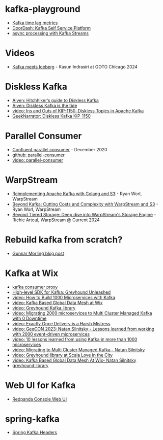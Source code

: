 # kafka-playground

- [Kafka time lag metrics](https://www.warpstream.com/blog/the-kafka-metric-youre-not-using-stop-counting-messages-start-measuring-time)
- [DoorDash: Kafka Self Service Platform](https://doordash.engineering/2024/08/13/doordash-engineers-with-kafka-self-serve/)
- [async processing with Kafka Streams](https://www.responsive.dev/blog/async-processing-for-kafka-streams)

# Videos
- [Kafka meets Iceberg](https://www.youtube.com/watch?v=bzVjBu5nhyM) - Kasun Indrasiri  at GOTO Chicago 2024

# Diskless Kafka
- [Aiven: Hitchhiker’s guide to Diskless Kafka](https://aiven.io/blog/guide-diskless-apache-kafka-kip-1150)
- [Aiven: Diskless Kafka is the tide](https://aiven.io/blog/diskless-kafka-is-the-tide-and-its-rising)
- [video: Ins and Outs of KIP-1150: Diskless Topics in Apache Kafka](https://www.youtube.com/watch?v=hrMvOFoQ3X4)
- [GeekNarrator: Diskless Kafka KIP-1150](https://www.geeknarrator.com/blog/diskless-kafka-kip-1150)

# Parallel Consumer
- [Confluent parallel consumer](https://www.confluent.io/blog/introducing-confluent-parallel-message-processing-client/) - December 2020
- [github: parallel-consumer](https://github.com/confluentinc/parallel-consumer)
- [video: parallel-consumer](https://www.youtube.com/watch?v=mVYe_r0SBV8)

# WarpStream
- [Reimplementing Apache Kafka with Golang and S3](https://www.youtube.com/watch?v=xgzmxe6cj6A) - Ryan Worl, WarpStream
- [Beyond Kafka: Cutting Costs and Complexity with WarpStream and S3](https://www.youtube.com/watch?v=wgwUE2izH38) - Ryan Worl, WarpStream
- [Beyond Tiered Storage: Deep dive into WarpStream's Storage Engine](https://www.youtube.com/watch?v=74ZuGhNP3w8) - Richie Artoul, WarpStream @ Current 2024

# Rebuild kafka from scratch?
- [Gunnar Morling blog post](https://www.morling.dev/blog/what-if-we-could-rebuild-kafka-from-scratch/)
  
# Kafka at Wix
- [kafka consumer proxy](https://www.wix.engineering/post/from-bottleneck-to-breakthrough-how-wix-cut-kafka-costs-by-30-with-a-push-based-consumer-proxy)
- [High-level SDK for Kafka: Greyhound Unleashed](https://www.wix.engineering/post/building-a-high-level-sdk-for-kafka-greyhound-unleashed)
- [video: How to Build 1000 Microservices with Kafka](https://www.youtube.com/watch?v=ZGqHTuA2uII)
- [video: Kafka Based Global Data Mesh at Wix](https://www.youtube.com/watch?v=NHj1fSg7M-M)
- [video: Greyhound Kafka library](https://www.youtube.com/watch?v=Up4HkV_9G-M)
- [video: Migrating 2000 microservices to Multi Cluster Managed Kafka with 0 Downtime](https://www.youtube.com/watch?v=XKbG8a-9NRE)
- [video: Exactly Once Delivery is a Harsh Mistress](https://www.youtube.com/watch?v=XkXSjYvX4Mg)
- [video: GeeCON 2023: Natan Silnitsky - Lessons learned from working with 2000 event-driven microservices](https://www.youtube.com/watch?v=y1rgKdN7Bv4)
- [video: 10 lessons learned from using Kafka in more than 1000 microservices](https://www.youtube.com/watch?v=N7kRAVvgsoM)
- [video: Migrating to Multi Cluster Managed Kafka - Natan Silnitsky](https://www.youtube.com/watch?v=jk6mYUuqOAs)
- [video: Greyhound library at Scala Love in the City](https://www.youtube.com/watch?v=H8blL1gS30k)
- [video: Kafka Based Global Data Mesh At Wix- Natan Silnitsky](https://www.youtube.com/watch?v=3kEueGs1gkc)
- [greyhound library](https://github.com/wix/greyhound)
 
# Web UI for Kafka

- [Redpanda Console Web UI](https://redpanda.com/redpanda-console-kafka-ui)

# spring-kafka
- [Spring Kafka Headers](https://docs.spring.io/spring-kafka/reference/kafka/headers.html)
  

